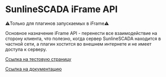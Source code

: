 # SunlineSCADA iFrame API

⚠️Только для плагинов запускаемых в iFrame⚠️

Основное назначение iFrame API - перенести все взаимодействие на сторону клиента, что полезно, когда сервер SunlineSCADA находится в частной сети, а плагин хостится во внешнем интернете и не имеет доступа к серверу.

[Ссылка на тестовую страницу](https://optsing.github.io/scada-plugin-api/)

[Ссылка на документацию](https://optsing.github.io/scada-plugin-api/docs/)